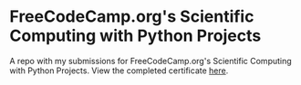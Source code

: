 # FreeCodeCamp.org's Scientific Computing with Python Projects

A repo with my submissions for FreeCodeCamp.org's Scientific Computing with Python Projects. View the completed certificate [here](https://freecodecamp.org/certification/fcc33e06575-2d3b-4a1d-a35a-61b49028f45e/scientific-computing-with-python-v7  "here").


